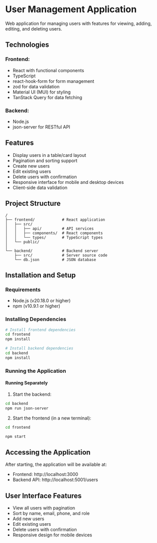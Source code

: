 # User Management Application

Web application for managing users with features for viewing, adding, editing, and deleting users.

## Technologies

### Frontend:

-   React with functional components
-   TypeScript
-   react-hook-form for form management
-   zod for data validation
-   Material UI (MUI) for styling
-   TanStack Query for data fetching

### Backend:

-   Node.js
-   json-server for RESTful API

## Features

-   Display users in a table/card layout
-   Pagination and sorting support
-   Create new users
-   Edit existing users
-   Delete users with confirmation
-   Responsive interface for mobile and desktop devices
-   Client-side data validation

## Project Structure

```
/
├── frontend/            # React application
│   ├── src/
│   │   ├── api/         # API services
│   │   ├── components/  # React components
│   │   └── types/       # TypeScript types
│   └── public/
│
└── backend/             # Backend server
    ├── src/             # Server source code
    └── db.json          # JSON database
```

## Installation and Setup

### Requirements

-   Node.js (v20.18.0 or higher)
-   npm (v10.9.1 or higher)

### Installing Dependencies

```bash
# Install frontend dependencies
cd frontend
npm install

# Install backend dependencies
cd backend
npm install
```

### Running the Application

#### Running Separately

1. Start the backend:

```bash
cd backend
npm run json-server
```

2. Start the frontend (in a new terminal):

```bash
cd frontend

npm start
```

## Accessing the Application

After starting, the application will be available at:

-   Frontend: http://localhost:3000
-   Backend API: http://localhost:5001/users

## User Interface Features

-   View all users with pagination
-   Sort by name, email, phone, and role
-   Add new users
-   Edit existing users
-   Delete users with confirmation
-   Responsive design for mobile devices

